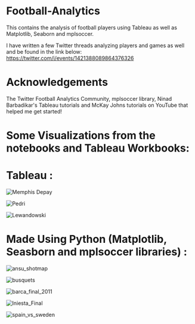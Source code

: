 # Football-Analytics

This contains the analysis of football players using  Tableau  as well as Matplotlib, Seaborn and mplsoccer.

I have written a few Twitter threads analyzing players and games as well and be found in the link below:
https://twitter.com/i/events/1421388089864376326

# Acknowledgements

The Twitter Football Analytics Community, mplsoccer library, Ninad Barbadikar's Tableau tutorials and McKay Johns tutorials on YouTube that helped me get started!

# Some Visualizations from the notebooks and Tableau Workbooks:

# Tableau :
![Memphis Depay](https://user-images.githubusercontent.com/66258607/126436866-95826194-d067-44ae-8e54-ed483fe7dd78.png)



![Pedri](https://user-images.githubusercontent.com/66258607/126436986-99034ba0-550e-4eab-97ad-2e6b9fa95b21.png)







![Lewandowski](https://user-images.githubusercontent.com/66258607/126437252-8ac2cb05-c66c-425e-95b7-aca396edc48b.png)





# Made Using Python (Matplotlib, Seasborn and mplsoccer libraries) :
![ansu_shotmap](https://user-images.githubusercontent.com/66258607/132449987-01c5ab0d-c8b6-4459-a715-e9e8d7cdc9ad.png)




![busquets](https://user-images.githubusercontent.com/66258607/126437411-cadd586e-f0de-46da-a881-18b535300634.PNG)





![barca_final_2011](https://user-images.githubusercontent.com/66258607/126437500-6ce5aca0-f631-49a6-b305-6ed8045d2f82.PNG)





![Iniesta_Final](https://user-images.githubusercontent.com/66258607/126437555-e031c9e7-c1dd-454a-8aaf-2a1c75b747b8.png)



![spain_vs_sweden](https://user-images.githubusercontent.com/66258607/132450592-23e9087c-7037-4906-b24f-2fe3ddc80430.png)
